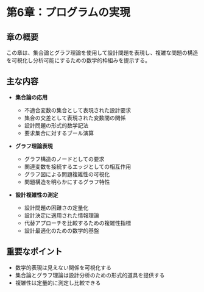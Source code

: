 # 第6章：プログラムの実現

## 章の概要
この章は、集合論とグラフ理論を使用して設計問題を表現し、複雑な問題の構造を可視化し分析可能にするための数学的枠組みを提示する。

## 主な内容
- **集合論の応用**
  - 不適合変数の集合として表現された設計要求
  - 集合の交差として表現された変数間の関係
  - 設計問題の形式的数学記法
  - 要求集合に対するブール演算

- **グラフ理論表現**
  - グラフ構造のノードとしての要求
  - 関連変数を接続するエッジとしての相互作用
  - グラフ図による問題複雑性の可視化
  - 問題構造を明らかにするグラフ特性

- **設計複雑性の測定**
  - 設計問題の困難さの定量化
  - 設計決定に適用された情報理論
  - 代替アプローチを比較するための複雑性指標
  - 設計最適化のための数学的基盤

## 重要なポイント
- 数学的表現は見えない関係を可視化する
- 集合論とグラフ理論は設計分析のための形式的道具を提供する
- 複雑性は定量的に測定し比較できる